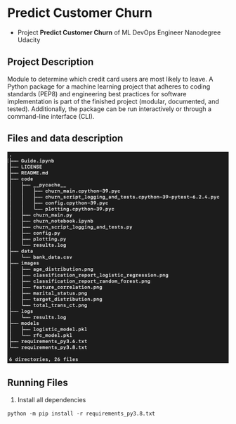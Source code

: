 # Predict Customer Churn

- Project **Predict Customer Churn** of ML DevOps Engineer Nanodegree Udacity

## Project Description
Module to determine which credit card users are most likely to leave. A Python package for a machine learning project that adheres to coding standards (PEP8) and engineering best practices for software implementation is part of the finished project (modular, documented, and tested). Additionally, the package can be run interactively or through a command-line interface (CLI).

## Files and data description
<p align="center">
  <img src="/images/dir_tree.png" width="550" title="Project structure">
</p>

## Running Files
  1. Install all dependencies
  ```
  python -m pip install -r requirements_py3.8.txt
  ```


